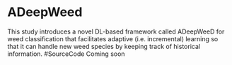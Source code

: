 # ADeepWeed
This study introduces a novel DL-based framework called ADeepWeeD for weed classification that facilitates adaptive (i.e. incremental) learning so that it can handle new weed species by keeping track of historical information. 
#SourceCode
Coming soon
